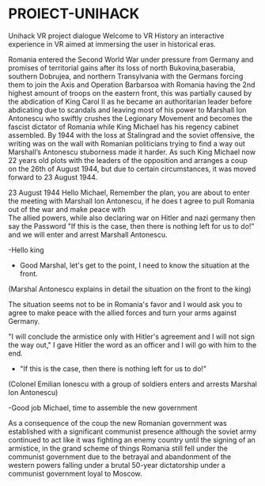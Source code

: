 # PROIECT-UNIHACK
Unihack VR project dialogue
Welcome to VR History an interactive experience in VR aimed at immersing the user in historical eras. 
 
Romania entered the Second World War under pressure from Germany and promises of territorial gains after its loss of north Bukovina,baserabia, southern Dobrujea, and northern Transylvania with the Germans forcing them to join the Axis and Operation Barbarsoa with Romania having the 2nd highest amount of troops on the eastern front, this was partially caused by the abdication of King Carol II as he became an authoritarian leader before abdicating due to scandals and leaving most of his power to Marshall Ion Antonescu who swiftly crushes the Legionary Movement and becomes the fascist dictator of Romania while King Michael has his regency cabinet assembled. By 1944 with the loss at Stalingrad and the soviet offensive, the writing was on the wall with Romanian politicians trying to find a way out Marshall’s Antonescu stuborness made it harder. As such King Michael now 22 years old plots with the leaders of the opposition and arranges a coup on the 26th of August 1944, but due to certain circumstances, it was moved forward to 23 August 1944. 
 
 
23 August 1944 
Hello Michael, 
Remember the plan, you are about to enter the meeting with Marshall Ion Antonescu, if he does t agree to pull Romania out of the war and make peace with  
The allied powers, while also declaring war on Hitler and nazi germany then say the 
Password "If this is the case, then there is nothing left for us to do!” and we will enter and arrest Marshall Antonescu. 
 
 
 
 
-Hello king  
  
- Good Marshal, let's get to the point, I need to know the situation at the front.  
  
(Marshal Antonescu explains in detail the situation on the front to the king)  
  
The situation seems not to be in Romania's favor and I would ask you to agree to make peace with the allied forces and turn your arms against Germany.  
  
"I will conclude the armistice only with Hitler's agreement and I will not sign the way out," I gave Hitler the word as an officer and I will go with him to the end.  
  
- "If this is the case, then there is nothing left for us to do!"  
  
(Colonel Emilian Ionescu with a group of soldiers enters and arrests Marshal Ion Antonescu)  
  
-Good job Michael, time to assemble the new government 
 
 
 
 
As a consequence of the coup the new Romanian government was established with a significant communist presence although the soviet army continued to act like it was fighting an enemy country until the signing of an armistice, in the grand scheme of things Romania still fell under the communist government due to the betrayal and abandonment of the western powers falling under a brutal 50-year dictatorship under a communist government loyal to Moscow.
